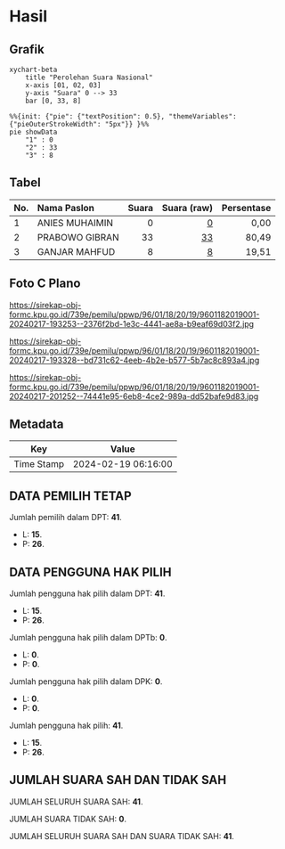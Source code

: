 # Hasil

## Grafik

```mermaid
xychart-beta
    title "Perolehan Suara Nasional"
    x-axis [01, 02, 03]
    y-axis "Suara" 0 --> 33
    bar [0, 33, 8]
```

```mermaid
%%{init: {"pie": {"textPosition": 0.5}, "themeVariables": {"pieOuterStrokeWidth": "5px"}} }%%
pie showData
    "1" : 0
    "2" : 33
    "3" : 8
```

## Tabel

| No. | Nama Paslon    | Suara | Suara (raw) | Persentase |
|:--- |:-------------- | -----:| -----------:| ----------:|
| 1   | ANIES MUHAIMIN | 0     | [0][p-1]    | 0,00       |
| 2   | PRABOWO GIBRAN | 33    | [33][p-2]   | 80,49      |
| 3   | GANJAR MAHFUD  | 8     | [8][p-3]    | 19,51      |


[p-1]: https://github.com/gigit-pemilu/pemilu-2024/blob/main/pilpres/hitung-suara/sub/96-papua-barat-daya/sub/01-sorong/sub/18-klawak/sub/2019-betwaf/sub/001-tps/sub/paslon-1.txt
[p-2]: https://github.com/gigit-pemilu/pemilu-2024/blob/main/pilpres/hitung-suara/sub/96-papua-barat-daya/sub/01-sorong/sub/18-klawak/sub/2019-betwaf/sub/001-tps/sub/paslon-2.txt
[p-3]: https://github.com/gigit-pemilu/pemilu-2024/blob/main/pilpres/hitung-suara/sub/96-papua-barat-daya/sub/01-sorong/sub/18-klawak/sub/2019-betwaf/sub/001-tps/sub/paslon-3.txt

## Foto C Plano

https://sirekap-obj-formc.kpu.go.id/739e/pemilu/ppwp/96/01/18/20/19/9601182019001-20240217-193253--2376f2bd-1e3c-4441-ae8a-b9eaf69d03f2.jpg

https://sirekap-obj-formc.kpu.go.id/739e/pemilu/ppwp/96/01/18/20/19/9601182019001-20240217-193328--bd731c62-4eeb-4b2e-b577-5b7ac8c893a4.jpg

https://sirekap-obj-formc.kpu.go.id/739e/pemilu/ppwp/96/01/18/20/19/9601182019001-20240217-201252--74441e95-6eb8-4ce2-989a-dd52bafe9d83.jpg


## Metadata

| Key        | Value               |
| ---------- | ------------------- |
| Time Stamp | 2024-02-19 06:16:00 |


## DATA PEMILIH TETAP

Jumlah pemilih dalam DPT: **41**.
 * L: **15**.
 * P: **26**.

## DATA PENGGUNA HAK PILIH

Jumlah pengguna hak pilih dalam DPT: **41**.
 * L: **15**.
 * P: **26**.

Jumlah pengguna hak pilih dalam DPTb: **0**.
 * L: **0**.
 * P: **0**.

Jumlah pengguna hak pilih dalam DPK: **0**.
 * L: **0**.
 * P: **0**.

Jumlah pengguna hak pilih: **41**.
 * L: **15**.
 * P: **26**.

## JUMLAH SUARA SAH DAN TIDAK SAH

JUMLAH SELURUH SUARA SAH: **41**.

JUMLAH SUARA TIDAK SAH: **0**.

JUMLAH SELURUH SUARA SAH DAN SUARA TIDAK SAH: **41**.


